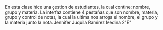 En esta clase hice una gestion de estudiantes, la cual contine: nombre, grupo y materia.
La interfaz contiene 4 pestañas que son nombre, materia, grupo y control de notas, la cual la ultima nos
arroga el nombre, el grupo y la materia junto la nota.
Jennifer Juquila Ramirez Medina 2"E"
